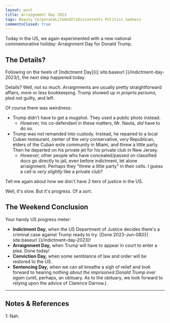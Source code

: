 ```yaml
---
layout: post
title: Arraignment Day 2023
tags: Beauty CorporateLifeAndItsDiscontents Politics Sadness
commentsClosed: true
---
```


Today in the US, we again experimented with a new national commemorative holiday:
Arraignment Day for Donald Trump.  


## The Details?  

Following on the heels of [Indictment Day]({{ site.baseurl }}/indictment-day-2023/), the
next step happened today.

Details?  Well, not so much.  Arraignments are usually pretty straightforward affairs,
more or less bookkeeping.  Trump showed up _in propria persona_, pled not guilty, and left.  

Of course there was weirdness:  
- Trump didn't have to get a mugshot.  They used a public photo instead.  
  - _However,_ his co-defendant in these matters, Mr. Nauta, _did_ have to do so.  
- Trump was not remanded into custody.  Instead, he repaired to a local Cuban
  restaurant, center of the _very_ conservative, _very_ Republican, elders of the Cuban
  exile community in Miami, and threw a little party.  Then he departed on his private jet
  for his private club in New Jersey.  
  - _However,_ other people who have concealed/passed on classified docs go directly to jail, even
    before indictment, let alone arraignment.  Perhaps they "threw a little party" in
    their cells.  I guess a cell is _very slightly_ like a private club?  

Tell me again about how we don't have 2 tiers of justice in the US.  

Well, it's slow.  But it's progress.  Of a sort.  


## The Weekend Conclusion  

Your handy US progress meter:  

- __Indictment Day__, when the US Department of Justice decides there's a criminal case
    against Trump ready to try.  [Done 2023-Jun-08]({{ site.baseurl }}/indictment-day-2023)!  
- __Arraignment Day,__ when Trump will have to appear in court to enter a plea.  Done today!  
- __Conviction Day,__ when some semblance of law and order will be restored to the US.  
- __Sentencing Day,__ when we can all breathe a sigh of relief and look forward to hearing 
   _nothing about the imprisoned Donald Trump ever again_ (until, perhaps, an obituary.
   As to the obituary, we look forward to relying upon the advice of Clarence Darrow.).  

---

## Notes &amp; References  

<!--
<sup id="fn1a">[[1]](#fn1)</sup>

<a id="fn1">1</a>: ***, ["***"](***), *** [↩](#fn1a)  

<a href="{{ site.baseurl }}/images/***">
  <img src="{{ site.baseurl }}/images/***" width="400" height="***" alt="***" title="***" style="float: right; margin: 3px 3px 3px 3px; border: 1px solid #000000;">
</a>

<a href="***">
  <img src="{{ site.baseurl }}/images/***" width="550" height="***" alt="***" title="***" style="margin: 3px 3px 3px 3px; border: 1px solid #000000;">
</a>

<iframe width="400" height="224" src="***" allow="accelerometer; encrypted-media; gyroscope; picture-in-picture" allowfullscreen style="float: right; margin: 3px 3px 3px 3px; border: 1px solid #000000;"></iframe>
-->

<a id="fn1">1</a>: Nah.  
